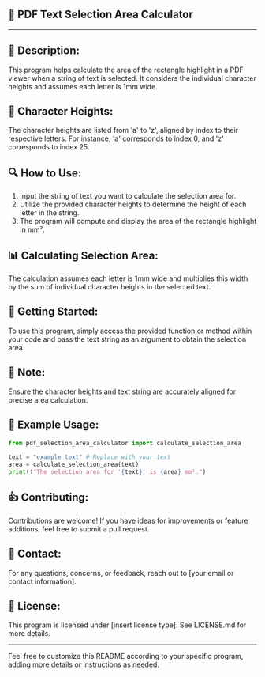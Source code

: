 ## 📄 PDF Text Selection Area Calculator

---

## 📝 Description:

This program helps calculate the area of the rectangle highlight in a PDF viewer when a string of text is selected. It considers the individual character heights and assumes each letter is 1mm wide.

## 🔢 Character Heights:

The character heights are listed from 'a' to 'z', aligned by index to their respective letters. For instance, 'a' corresponds to index 0, and 'z' corresponds to index 25.

## 🔍 How to Use:

1. Input the string of text you want to calculate the selection area for.
2. Utilize the provided character heights to determine the height of each letter in the string.
3. The program will compute and display the area of the rectangle highlight in mm².

## 📊 Calculating Selection Area:

The calculation assumes each letter is 1mm wide and multiplies this width by the sum of individual character heights in the selected text.

## 🚀 Getting Started:

To use this program, simply access the provided function or method within your code and pass the text string as an argument to obtain the selection area.

## 📌 Note:

Ensure the character heights and text string are accurately aligned for precise area calculation.

## 🔧 Example Usage:

```python
from pdf_selection_area_calculator import calculate_selection_area

text = "example text" # Replace with your text
area = calculate_selection_area(text)
print(f"The selection area for '{text}' is {area} mm².")
```

## 👍 Contributing:

Contributions are welcome! If you have ideas for improvements or feature additions, feel free to submit a pull request.

## 📧 Contact:

For any questions, concerns, or feedback, reach out to [your email or contact information].

## 🔐 License:

This program is licensed under [insert license type]. See LICENSE.md for more details.

---

Feel free to customize this README according to your specific program, adding more details or instructions as needed.
